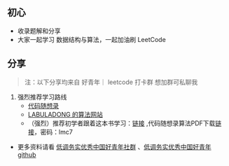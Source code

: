 ## 初心
  - 收录题解和分享
  - 大家一起学习 数据结构与算法，一起加油刷 LeetCode
## 分享
> 注：以下分享均来自 好青年｜ leetcode 打卡群 想加群可私聊我
1. 强烈推荐学习路线
   - [代码随想录](https://programmercarl.com/)
   - [LABULADONG 的算法网站](https://labuladong.github.io/algo/)
   - （强烈）推荐初学者跟着这本书学习：[链接](https://programmercarl.com/) ,代码随想录算法PDF下载[链接](https://pan.baidu.com/s/1lJhJDV_X2QLI5AkS654NaQ)，密码：lmc7
  - 更多资料请看 [低调务实优秀中国好青年社群](https://www.yuque.com/books/share/25317989-6fed-4289-b973-5b918d857989/xutr5d#:~:text=E4%25BA%259B-,%E5%AD%A6%E4%B9%A0%E8%B5%84%E6%96%99,-%EF%BC%88%E5%BC%BA%E7%83%88%EF%BC%89%E6%8E%A8%E8%8D%90%E5%88%9D%E5%AD%A6%E8%80%85) 、[低调务实优秀中国好青年 github](https://github.com/nice-people-frontend-community)
